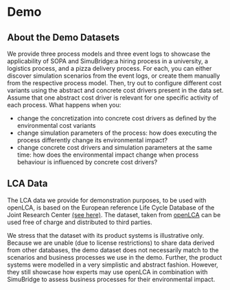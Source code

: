 # Demo

## About the Demo Datasets

We provide three process models and three event logs to showcase the applicability of SOPA and SimuBridge:a  hiring process in a university, a logistics process, and a pizza delivery process. For each, you can either discover simulation scenarios from the event logs, or create them manually from the respective process model. Then, try out to configure different cost variants using the abstract and concrete cost drivers present in the data set. Assume that one abstract cost driver is relevant for one specific activity of each process. What happens when you:

- change the concretization into concrete cost drivers as defined by the environmental cost variants
- change simulation parameters of the process: how does executing the process differently change its environmental impact?
- change concrete cost drivers and simulation parameters at the same time: how does the environmental impact change when process behaviour is influenced by concrete cost drivers?

## LCA Data

The LCA data we provide for demonstration purposes, to be used with openLCA, is based on the European reference Life Cycle Database of the Joint Research Center [(see here)](https://eplca.jrc.ec.europa.eu/ELCD3/). The dataset, taken from [openLCA](https://nexus.openlca.org/database/ELCD) can be used free of charge and distributed to third parties.

We stress that the dataset with its product systems is illustrative only. Because we are unable (due to license restrictions) to share data derived from other databases, the demo dataset does not necessarily match to the scenarios and business processes we use in the demo. Further, the product systems were modelled in a very simplistic and abstract fashion. However, they still showcase how experts may use openLCA in combination with SimuBridge to assess business processes for their environmental impact.
